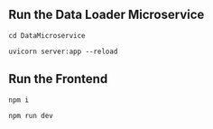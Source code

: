 ## Run the Data Loader Microservice 
```
cd DataMicroservice
```

````
uvicorn server:app --reload
````

## Run the Frontend 
```
npm i 
```

```
npm run dev
```
